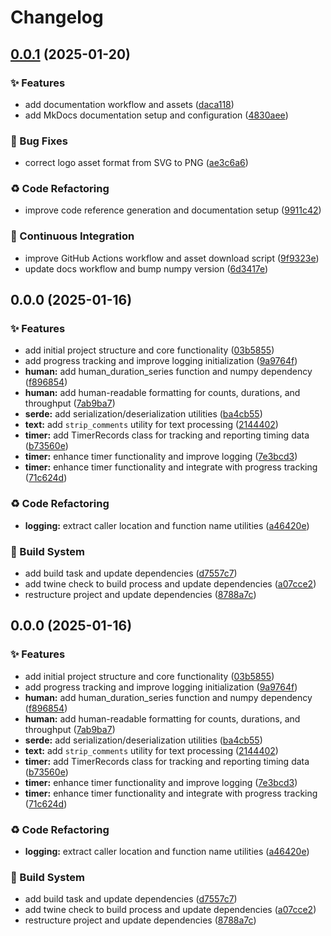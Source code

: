 # Changelog

## [0.0.1](https://github.com/liblaf/grapes/compare/v0.0.0...v0.0.1) (2025-01-20)

### ✨ Features

- add documentation workflow and assets ([daca118](https://github.com/liblaf/grapes/commit/daca1183a8f7685a35be4a61ce3d8833f7f6c593))
- add MkDocs documentation setup and configuration ([4830aee](https://github.com/liblaf/grapes/commit/4830aee1fbedc0c1321597bbeb1fc6ba56828aee))

### 🐛 Bug Fixes

- correct logo asset format from SVG to PNG ([ae3c6a6](https://github.com/liblaf/grapes/commit/ae3c6a6b55bc00f9ab0c706cfde7d5893d51ebad))

### ♻ Code Refactoring

- improve code reference generation and documentation setup ([9911c42](https://github.com/liblaf/grapes/commit/9911c4229e79b0228505a6bb0af255c063e5a187))

### 🔧 Continuous Integration

- improve GitHub Actions workflow and asset download script ([9f9323e](https://github.com/liblaf/grapes/commit/9f9323e97353f3af04a0121a0baf51b6ce213da0))
- update docs workflow and bump numpy version ([6d3417e](https://github.com/liblaf/grapes/commit/6d3417ea9a5152e6015c7b0542095cf7e5d7a202))

## 0.0.0 (2025-01-16)

### ✨ Features

- add initial project structure and core functionality ([03b5855](https://github.com/liblaf/grapes/commit/03b5855a860f269a10ebc471206979230fba5a13))
- add progress tracking and improve logging initialization ([9a9764f](https://github.com/liblaf/grapes/commit/9a9764f1a15d3dd98db0615d1d9dd8723d65bd1b))
- **human:** add human_duration_series function and numpy dependency ([f896854](https://github.com/liblaf/grapes/commit/f89685440683d5ff49fca0bb04a93cde66411381))
- **human:** add human-readable formatting for counts, durations, and throughput ([7ab9ba7](https://github.com/liblaf/grapes/commit/7ab9ba7c0ca089f187cf32f5e8b82be43961fcfe))
- **serde:** add serialization/deserialization utilities ([ba4cb55](https://github.com/liblaf/grapes/commit/ba4cb5506ff89af6859b635c84eae6b9a0bc61ea))
- **text:** add `strip_comments` utility for text processing ([2144402](https://github.com/liblaf/grapes/commit/2144402c77b7a264e6ed1fbb2c3324b9c02b07a2))
- **timer:** add TimerRecords class for tracking and reporting timing data ([b73560e](https://github.com/liblaf/grapes/commit/b73560e6922eb38f82214932a248ebb4c2c47edb))
- **timer:** enhance timer functionality and improve logging ([7e3bcd3](https://github.com/liblaf/grapes/commit/7e3bcd312bbe657c9faa1184a5d578e5ef1a064f))
- **timer:** enhance timer functionality and integrate with progress tracking ([71c624d](https://github.com/liblaf/grapes/commit/71c624df066e54372251938b595dd1a4fcaa6dee))

### ♻ Code Refactoring

- **logging:** extract caller location and function name utilities ([a46420e](https://github.com/liblaf/grapes/commit/a46420e8c075282c1fd6577e42f65d92968080b2))

### 👷 Build System

- add build task and update dependencies ([d7557c7](https://github.com/liblaf/grapes/commit/d7557c73178492bde5e51270a8a0b3756ed82d6d))
- add twine check to build process and update dependencies ([a07cce2](https://github.com/liblaf/grapes/commit/a07cce284b00e7ad178dc53cdf300636164d3c1a))
- restructure project and update dependencies ([8788a7c](https://github.com/liblaf/grapes/commit/8788a7c99b02aac2bcd6183c2bd7484a58fdf4b2))

## 0.0.0 (2025-01-16)

### ✨ Features

- add initial project structure and core functionality ([03b5855](https://github.com/liblaf/grapes/commit/03b5855a860f269a10ebc471206979230fba5a13))
- add progress tracking and improve logging initialization ([9a9764f](https://github.com/liblaf/grapes/commit/9a9764f1a15d3dd98db0615d1d9dd8723d65bd1b))
- **human:** add human_duration_series function and numpy dependency ([f896854](https://github.com/liblaf/grapes/commit/f89685440683d5ff49fca0bb04a93cde66411381))
- **human:** add human-readable formatting for counts, durations, and throughput ([7ab9ba7](https://github.com/liblaf/grapes/commit/7ab9ba7c0ca089f187cf32f5e8b82be43961fcfe))
- **serde:** add serialization/deserialization utilities ([ba4cb55](https://github.com/liblaf/grapes/commit/ba4cb5506ff89af6859b635c84eae6b9a0bc61ea))
- **text:** add `strip_comments` utility for text processing ([2144402](https://github.com/liblaf/grapes/commit/2144402c77b7a264e6ed1fbb2c3324b9c02b07a2))
- **timer:** add TimerRecords class for tracking and reporting timing data ([b73560e](https://github.com/liblaf/grapes/commit/b73560e6922eb38f82214932a248ebb4c2c47edb))
- **timer:** enhance timer functionality and improve logging ([7e3bcd3](https://github.com/liblaf/grapes/commit/7e3bcd312bbe657c9faa1184a5d578e5ef1a064f))
- **timer:** enhance timer functionality and integrate with progress tracking ([71c624d](https://github.com/liblaf/grapes/commit/71c624df066e54372251938b595dd1a4fcaa6dee))

### ♻ Code Refactoring

- **logging:** extract caller location and function name utilities ([a46420e](https://github.com/liblaf/grapes/commit/a46420e8c075282c1fd6577e42f65d92968080b2))

### 👷 Build System

- add build task and update dependencies ([d7557c7](https://github.com/liblaf/grapes/commit/d7557c73178492bde5e51270a8a0b3756ed82d6d))
- add twine check to build process and update dependencies ([a07cce2](https://github.com/liblaf/grapes/commit/a07cce284b00e7ad178dc53cdf300636164d3c1a))
- restructure project and update dependencies ([8788a7c](https://github.com/liblaf/grapes/commit/8788a7c99b02aac2bcd6183c2bd7484a58fdf4b2))
